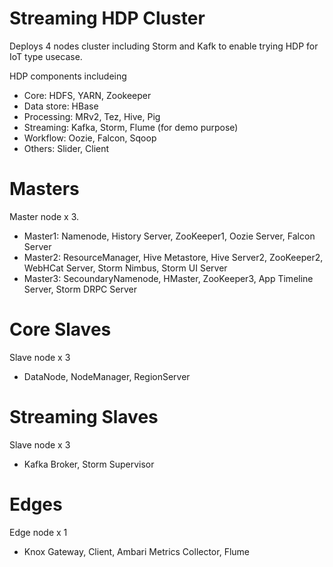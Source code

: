 Streaming HDP Cluster
=====================

Deploys 4 nodes cluster including Storm and Kafk to enable trying HDP for IoT type usecase.

HDP components includeing
- Core: HDFS, YARN, Zookeeper
- Data store: HBase
- Processing: MRv2, Tez, Hive, Pig
- Streaming: Kafka, Storm, Flume (for demo purpose)
- Workflow: Oozie, Falcon, Sqoop
- Others: Slider, Client

# Masters
Master node x 3.
- Master1: Namenode, History Server, ZooKeeper1, Oozie Server, Falcon Server
- Master2: ResourceManager, Hive Metastore, Hive Server2, ZooKeeper2, WebHCat Server, Storm Nimbus, Storm UI Server
- Master3: SecoundaryNamenode, HMaster, ZooKeeper3, App Timeline Server, Storm DRPC Server

# Core Slaves
Slave node x 3
- DataNode, NodeManager, RegionServer

# Streaming Slaves
Slave node x 3
- Kafka Broker, Storm Supervisor

# Edges
Edge node x 1
- Knox Gateway, Client, Ambari Metrics Collector, Flume
